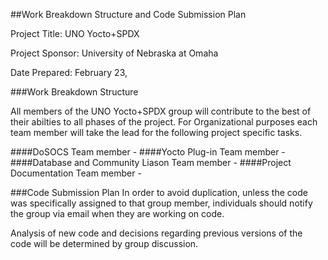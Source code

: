 ##Work Breakdown Structure and Code Submission Plan

Project Title: UNO Yocto+SPDX

Project Sponsor: University of Nebraska at Omaha

Date Prepared: February 23, 

###Work Breakdown Structure

All members of the UNO Yocto+SPDX group will contribute to the best of their abilties to all phases of the project. For Organizational purposes each team member will take the lead for the following project specific tasks.

####DoSOCS
Team member - 
####Yocto Plug-in
Team member - 
####Database and Community Liason
Team member -
####Project Documentation
Team member - 

###Code Submission Plan
In order to avoid duplication, unless the code was specifically assigned to that group member, individuals should notify the group via email when they are working on code.   

Analysis of new code and decisions regarding previous versions of the code will be determined by group discussion. 

